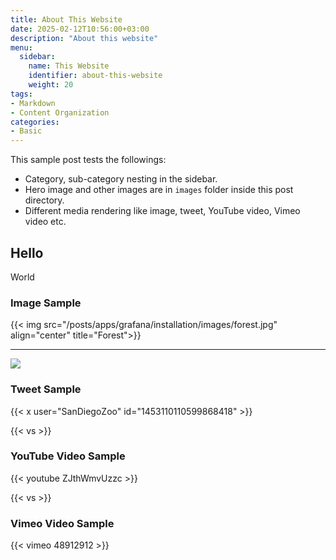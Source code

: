 ```yaml
---
title: About This Website
date: 2025-02-12T10:56:00+03:00
description: "About this website"
menu:
  sidebar:
    name: This Website
    identifier: about-this-website
    weight: 20
tags:
- Markdown
- Content Organization
categories:
- Basic
---
```


This sample post tests the followings:

- Category, sub-category nesting in the sidebar.
- Hero image and other images are in `images` folder inside this post directory.
- Different media rendering like image, tweet, YouTube video, Vimeo video etc.

## Hello

World

### Image Sample

{{< img src="/posts/apps/grafana/installation/images/forest.jpg" align="center" title="Forest">}}

---

![](/posts/apps/grafana/installation/images/forest.jpg)

### Tweet Sample

{{< x user="SanDiegoZoo" id="1453110110599868418" >}}

{{< vs >}}

### YouTube Video Sample

{{< youtube ZJthWmvUzzc >}}

{{< vs >}}

### Vimeo Video Sample

{{< vimeo 48912912 >}}

